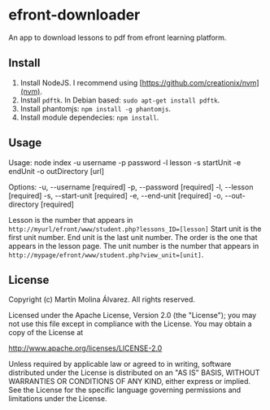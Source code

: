 # efront-downloader
An app to download lessons to pdf from efront learning platform.

## Install
1. Install NodeJS. I recommend using [https://github.com/creationix/nvm](nvm).
2. Install `pdftk`. In Debian based: `sudo apt-get install pdftk`.
3. Install phantomjs: `npm install -g phantomjs`.
4. Install module dependecies: `npm install`.

## Usage
Usage: node index -u username -p password -l lesson -s startUnit -e endUnit -o
outDirectory [url]

Options:
  -u, --username                                                     [required]
  -p, --password                                                     [required]
  -l, --lesson                                                       [required]
  -s, --start-unit                                                   [required]
  -e, --end-unit                                                     [required]
  -o, --out-directory                                                [required]

Lesson is the number that appears in `http://myurl/efront/www/student.php?lessons_ID=[lesson]`
Start unit is the first unit number. End unit is the last unit number. The order is the one that appears in the lesson page. The unit number is the number that appears in `http://mypage/efront/www/student.php?view_unit=[unit]`.

## License
Copyright (c) Martín Molina Álvarez. All rights reserved.

Licensed under the Apache License, Version 2.0 (the "License"); you may not use this file except in compliance with the License. You may obtain a copy of the License at

http://www.apache.org/licenses/LICENSE-2.0

Unless required by applicable law or agreed to in writing, software distributed under the License is distributed on an "AS IS" BASIS, WITHOUT WARRANTIES OR CONDITIONS OF ANY KIND, either express or implied. See the License for the specific language governing permissions and limitations under the License.
